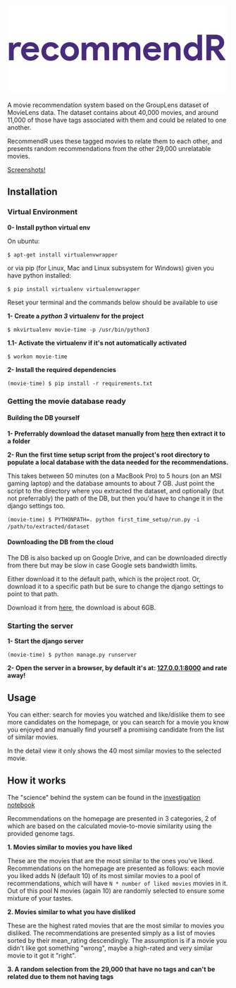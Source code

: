 ![](/movie_time_app/static/logo.png)

A movie recommendation system based on the GroupLens dataset of MovieLens data.
The dataset contains about 40,000 movies, and around 11,000 of those have tags
associated with them and could be related to one another.

RecommendR uses these tagged movies to relate them to each other, and presents
random recommendations from the other 29,000 unrelatable movies.

[Screenshots!](https://imgur.com/a/cH3cs)

## Installation

### Virtual Environment
**0- Install python virtual env**

On ubuntu:

    $ apt-get install virtualenvwrapper

or via pip (for Linux, Mac and Linux subsystem for Windows) given you have python installed:
   
    $ pip install virtualenv virtualenvwrapper
    
Reset your terminal and the commands below should be available to use

**1- Create a *python 3* virtualenv for the project**

    $ mkvirtualenv movie-time -p /usr/bin/python3

**1.1- Activate the virtualenv if it's not automatically activated**

    $ workon movie-time

**2- Install the required dependencies**

    (movie-time) $ pip install -r requirements.txt

### Getting the movie database ready

#### Building the DB yourself

**1- Preferrably download the dataset manually from [here](http://files.grouplens.org/datasets/movielens/ml-latest.zip)
then extract it to a folder**

**2- Run the first time setup script from the project's root directory to populate a
local database with the data needed for the recommendations.** 

This takes between 50 minutes (on a MacBook Pro) to 
5 hours (on an MSI gaming laptop) and the database amounts to about 7 GB. Just point the script to the directory where
you extracted the dataset, and optionally (but not preferrably) the path of the DB, but then you'd have to change it in 
the django settings too.

    (movie-time) $ PYTHONPATH=. python first_time_setup/run.py -i /path/to/extracted/dataset

#### Downloading the DB from the cloud

The DB is also backed up on Google Drive, and can be downloaded directly from there but may be slow in case Google sets
bandwidth limits. 

Either download it to the default
path, which is the project root. Or, download it to a specific path but be sure to change the django settings to point
to that path.

Download it from [here](https://drive.google.com/file/d/0B4oaUOQPKT44QzhacnBjSkw1Tjg/view), the download is about 6GB.

### Starting the server

**1- Start the django server**

    (movie-time) $ python manage.py runserver
    
**2- Open the server in a browser, by default it's at: [127.0.0.1:8000](http://127.0.0.1:8000/) and rate away!**
    
## Usage
You can either: search for movies you watched and like/dislike them to see more candidates on the homepage, or you can
search for a movie you know you enjoyed and manually find yourself a promising candidate from the list of similar movies.

In the detail view it only shows the 40 most similar movies to the selected movie.
    
## How it works
The "science" behind the system can be found in the 
[investigation notebook](/movie_time_investigation.ipynb)

Recommendations on the homepage are presented in 3 categories, 2 of which are based on the calculated movie-to-movie similarity using
the provided genome tags.

**1. Movies similar to movies you have liked**

These are the movies that are the most similar to the ones you've liked. Recommendations on the homepage are presented
as follows: each movie you liked adds N (default 10) of its most similar movies to a pool of recommendations, which will
have `N * number of liked movies` movies in it. Out of this pool N movies (again 10) are randomly selected to ensure 
some mixture of your tastes.

**2. Movies similar to what you have disliked**

These are the highest rated movies that are the most similar to movies you disliked. The recommendations are presented
simply as a list of movies sorted by their mean_rating descendingly. The assumption is if a movie you didn't like got
something "wrong", maybe a high-rated and very similar movie to it got it "right".

**3. A random selection from the 29,000 that have no tags and can't be related due to them not having tags**
